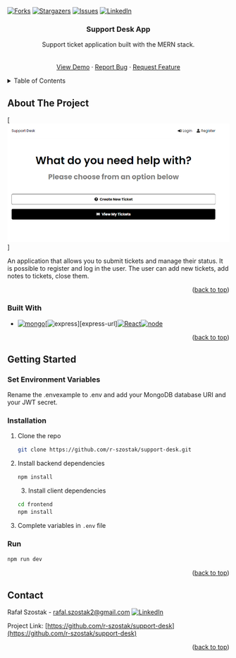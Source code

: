 [![Forks][forks-shield]][forks-url]
[![Stargazers][stars-shield]][stars-url]
[![Issues][issues-shield]][issues-url]
[![LinkedIn][linkedin-shield]][linkedin-url]
<br />

<div align="center">

<h3 align="center">Support Desk App</h3>

  <p align="center">
    Support ticket application built with the MERN stack.
    <br />
    <br />
    <br />
    <a href="https://supportdeskszostak.herokuapp.com">View Demo</a>
    ·
    <a href="https://github.com/r-szostak/support-desk/issues">Report Bug</a>
    ·
    <a href="https://github.com/r-szostak/support-desk/issues">Request Feature</a>
  </p>
</div>

<details>
  <summary>Table of Contents</summary>
  <ol>
    <li>
      <a href="#about-the-project">About The Project</a>
      <ul>
        <li><a href="#built-with">Built With</a></li>
      </ul>
    </li>
    <li>
      <a href="#getting-started">Getting Started</a>
      <ul>
        <li><a href="#prerequisites">Prerequisites</a></li>
        <li><a href="#installation">Installation</a></li>
      </ul>
    </li>
    <li><a href="#contact">Contact</a></li>
  </ol>
</details>

<!-- ABOUT THE PROJECT -->

## About The Project

[![Product Name Screen Shot][product-screenshot]]

An application that allows you to submit tickets and manage their status. It is possible to register and log in the user. The user can add new tickets, add notes to tickets, close them.

<p align="right">(<a href="#readme-top">back to top</a>)</p>

### Built With

- [![mongo][mongo]][mongo-url][![express][express]][express-url][![React][react.js]][react-url][![node][node]][node-url]

<p align="right">(<a href="#readme-top">back to top</a>)</p>

<!-- GETTING STARTED -->

## Getting Started

### Set Environment Variables

Rename the .envexample to .env and add your MongoDB database URI and your JWT secret.

### Installation

1. Clone the repo
   ```sh
   git clone https://github.com/r-szostak/support-desk.git
   ```
2. Install backend dependencies

   ```sh
   npm install
   ```

   3. Install client dependencies

   ```sh
   cd frontend
   npm install
   ```

3. Complete variables in `.env` file

### Run

```sh
npm run dev
```

<p align="right">(<a href="#readme-top">back to top</a>)</p>

<!-- CONTACT -->

## Contact

Rafał Szostak - rafal.szostak2@gmail.com
[![LinkedIn][linkedin-shield]][linkedin-url]

Project Link: [https://github.com/r-szostak/support-desk](https://github.com/r-szostak/support-desk)

<p align="right">(<a href="#readme-top">back to top</a>)</p>

<!-- MARKDOWN LINKS & IMAGES -->
<!-- https://www.markdownguide.org/basic-syntax/#reference-style-links -->

[forks-shield]: https://img.shields.io/github/forks/r-szostak/support-desk.svg?style=for-the-badge
[forks-url]: https://github.com/r-szostak/support-desk/network/members
[stars-shield]: https://img.shields.io/github/stars/r-szostak/support-desk.svg?style=for-the-badge
[stars-url]: https://github.com/r-szostak/support-desk/stargazers
[issues-shield]: https://img.shields.io/github/issues/r-szostak/support-desk.svg?style=for-the-badge
[issues-url]: https://github.com/r-szostak/support-desk/issues
[linkedin-shield]: https://img.shields.io/badge/-LinkedIn-black.svg?style=for-the-badge&logo=linkedin&colorB=555
[linkedin-url]: https://www.linkedin.com/in/rsz/
[product-screenshot]: frontend/public/preview.png
[react.js]: https://img.shields.io/badge/React-20232A?style=for-the-badge&logo=react&logoColor=61DAFB
[react-url]: https://reactjs.org/
[express]: https://img.shields.io/badge/Express-65a856?style=for-the-badge&logo=express&logoColor=2C384A
[express]: https://expressjs.com
[mongo]: https://img.shields.io/badge/MongoDB-4EA94B?style=for-the-badge&logo=mongodb&logoColor=white
[mongo-url]: https://www.mongodb.com
[node]: https://img.shields.io/badge/Node.js-43853D?style=for-the-badge&logo=node.js&logoColor=white
[node-url]: https://nodejs.org/en/
